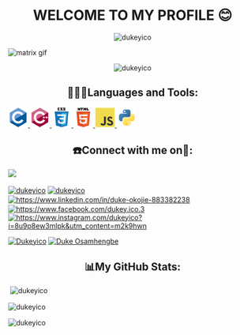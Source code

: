 <h1 align="center"> WELCOME TO MY PROFILE 😊</h1>

<div>
<p align="center"> <img src="https://komarev.com/ghpvc/?username=dukeyico&label=Profile%20views&color=0e75b6&style=plastic" alt="dukeyico" /> </p>
</div>

![matrix gif](https://user-images.githubusercontent.com/105244415/175542857-6727af07-e9b9-4458-b8e5-68c047f481f7.gif)

<p align="center">

  <img src="https://readme-typing-svg.herokuapp.com?color=1AF761&lines=WELCOME+TO+MY+PROFILE;I'M+DUKE+OKOJIE,;A+Tech+Enthusiast,+Developer,+Microsoft+Powerplatform+freelancer.;I'm+currently+learning+Linux,+visual+editor+and+Emacs.;Feel+free+to+contact+me+for+collaborations+and+all;Thank+you.&size=40&center=true&width=1550&height=100" alt="dukeyico">
</p>

<h2 align="center">👨🏻‍💻Languages and Tools:</h2>
<p align="left"> <a href="https://www.cprogramming.com/" target="_blank" rel="noreferrer"> <img src="https://raw.githubusercontent.com/devicons/devicon/master/icons/c/c-original.svg" alt="c" width="40" height="40"/> </a> <a href="https://www.w3schools.com/cpp/" target="_blank" rel="noreferrer"> <img src="https://raw.githubusercontent.com/devicons/devicon/master/icons/cplusplus/cplusplus-original.svg" alt="cplusplus" width="40" height="40"/> </a> <a href="https://www.w3schools.com/css/" target="_blank" rel="noreferrer"> <img src="https://raw.githubusercontent.com/devicons/devicon/master/icons/css3/css3-original-wordmark.svg" alt="css3" width="40" height="40"/> </a> <a href="https://www.w3.org/html/" target="_blank" rel="noreferrer"> <img src="https://raw.githubusercontent.com/devicons/devicon/master/icons/html5/html5-original-wordmark.svg" alt="html5" width="40" height="40"/> </a> <a href="https://developer.mozilla.org/en-US/docs/Web/JavaScript" target="_blank" rel="noreferrer"> <img src="https://raw.githubusercontent.com/devicons/devicon/master/icons/javascript/javascript-original.svg" alt="javascript" width="40" height="40"/> </a> <a href="https://www.python.org" target="_blank" rel="noreferrer"> <img src="https://raw.githubusercontent.com/devicons/devicon/master/icons/python/python-original.svg" alt="python" width="40" height="40"/> </a> </p>

<h2 align="center">☎️Connect with me on📲:</h2>
<img src='https://raw.githubusercontent.com/ShahriarShafin/ShahriarShafin/main/Assets/handshake.gif' width="100px"> </h2>
<p align="left">
<a href="https://codepen.io/Dukeyico8124" target="blank"><img align="center" src="https://raw.githubusercontent.com/rahuldkjain/github-profile-readme-generator/master/src/images/icons/Social/codepen.svg" alt="dukeyico" height="30" width="40" /></a>
<a href="https://twitter.com/dukeyico" target="blank"><img align="center" src="https://raw.githubusercontent.com/rahuldkjain/github-profile-readme-generator/master/src/images/icons/Social/twitter.svg" alt="dukeyico" height="30" width="40" /></a>
<a href="https://linkedin.com/in/https://www.linkedin.com/in/duke-okojie-883382238" target="blank"><img align="center" src="https://raw.githubusercontent.com/rahuldkjain/github-profile-readme-generator/master/src/images/icons/Social/linked-in-alt.svg" alt="https://www.linkedin.com/in/duke-okojie-883382238" height="30" width="40" /></a>
<a href="https://fb.com/https://www.facebook.com/dukey.ico.3" target="blank"><img align="center" src="https://raw.githubusercontent.com/rahuldkjain/github-profile-readme-generator/master/src/images/icons/Social/facebook.svg" alt="https://www.facebook.com/dukey.ico.3" height="30" width="40" /></a>
<a href="https://instagram.com/https://www.instagram.com/dukeyico?i=8u9p8ew3mlpk&utm_content=m2k9hwn" target="blank"><img align="center" src="https://raw.githubusercontent.com/rahuldkjain/github-profile-readme-generator/master/src/images/icons/Social/instagram.svg" alt="https://www.instagram.com/dukeyico?i=8u9p8ew3mlpk&utm_content=m2k9hwn" height="30" width="40" /></a>
</p>
<p align="left">
<a href="https://t.me/Dukeyico"><img src="https://img.shields.io/badge/Telegram-2CA5E0?style=for-the-badge&logo=telegram&logoColor=white" alt="Dukeyico" height="30" width="50" /></a>
<a href=mailto:"dukeosamhengbe@gmail.com"><img src="https://img.shields.io/badge/Gmail-D14836?style=for-the-badge&logo=gmail&logoColor=white" alt="Duke Osamhengbe" height="30" width="50" /></a>
</p>

<h2 align="center">📊My GitHub Stats:</h2>
<p>&nbsp;<img align="center" src="https://github-readme-stats.vercel.app/api?username=dukeyico&show_icons=true&theme=dracula&hide_border=true&locale=en" alt="dukeyico" /></p>

<p><img align="center" src="https://github-readme-stats.vercel.app/api/top-langs?username=dukeyico&show_icons=true&theme=dracula&bg_color=000000&hide_border=true&locale=en&layout=compact" alt="dukeyico" /></p>

<p><img align="center" src="https://github-readme-streak-stats.herokuapp.com/?user=dukeyico&theme=dark" alt="dukeyico" /></p>



